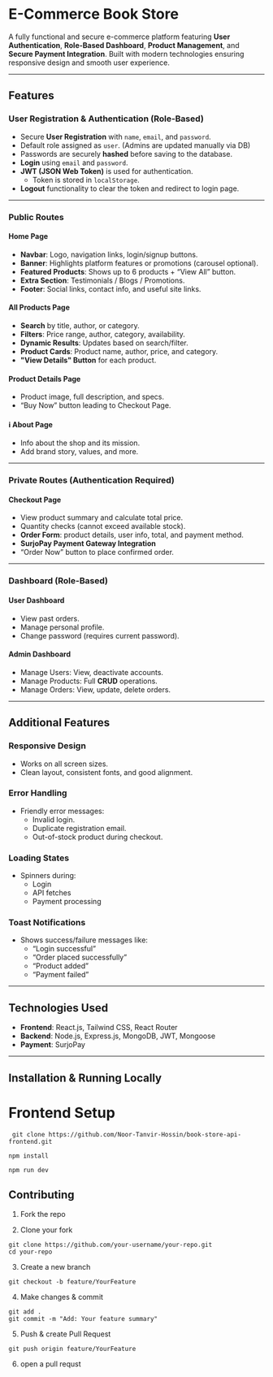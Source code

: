 # E-Commerce Book Store

A fully functional and secure e-commerce platform featuring **User Authentication**, **Role-Based Dashboard**, **Product Management**, and **Secure Payment Integration**. Built with modern technologies ensuring responsive design and smooth user experience.

---

## Features

### User Registration & Authentication (Role-Based)

- Secure **User Registration** with `name`, `email`, and `password`.
- Default role assigned as `user`. (Admins are updated manually via DB)
- Passwords are securely **hashed** before saving to the database.
- **Login** using `email` and `password`.
- **JWT (JSON Web Token)** is used for authentication.
  - Token is stored in `localStorage`.
- **Logout** functionality to clear the token and redirect to login page.

---

### Public Routes

#### Home Page

- **Navbar**: Logo, navigation links, login/signup buttons.
- **Banner**: Highlights platform features or promotions (carousel optional).
- **Featured Products**: Shows up to 6 products + “View All” button.
- **Extra Section**: Testimonials / Blogs / Promotions.
- **Footer**: Social links, contact info, and useful site links.

#### All Products Page

- **Search** by title, author, or category.
- **Filters**: Price range, author, category, availability.
- **Dynamic Results**: Updates based on search/filter.
- **Product Cards**: Product name, author, price, and category.
- **"View Details" Button** for each product.

#### Product Details Page

- Product image, full description, and specs.
- “Buy Now” button leading to Checkout Page.

#### ℹ️ About Page

- Info about the shop and its mission.
- Add brand story, values, and more.

---

### Private Routes (Authentication Required)

#### Checkout Page

- View product summary and calculate total price.
- Quantity checks (cannot exceed available stock).
- **Order Form**: product details, user info, total, and payment method.
- **SurjoPay Payment Gateway Integration**
- “Order Now” button to place confirmed order.

---

### Dashboard (Role-Based)

#### User Dashboard

- View past orders.
- Manage personal profile.
- Change password (requires current password).

#### Admin Dashboard

- Manage Users: View, deactivate accounts.
- Manage Products: Full **CRUD** operations.
- Manage Orders: View, update, delete orders.

---

## Additional Features

### Responsive Design

- Works on all screen sizes.
- Clean layout, consistent fonts, and good alignment.

### Error Handling

- Friendly error messages:
  - Invalid login.
  - Duplicate registration email.
  - Out-of-stock product during checkout.

### Loading States

- Spinners during:
  - Login
  - API fetches
  - Payment processing

### Toast Notifications

- Shows success/failure messages like:
  - “Login successful”
  - “Order placed successfully”
  - “Product added”
  - “Payment failed”

---

## Technologies Used

- **Frontend**: React.js, Tailwind CSS, React Router
- **Backend**: Node.js, Express.js, MongoDB, JWT, Mongoose
- **Payment**: SurjoPay

---

## Installation & Running Locally

# Frontend Setup

```
 git clone https://github.com/Noor-Tanvir-Hossin/book-store-api-frontend.git

```

```
npm install
```

```
npm run dev
```

## Contributing

1. Fork the repo

2. Clone your fork

```
git clone https://github.com/your-username/your-repo.git
cd your-repo
```

3. Create a new branch

```
git checkout -b feature/YourFeature
```

4. Make changes & commit

```
git add .
git commit -m "Add: Your feature summary"
```

5. Push & create Pull Request

```
git push origin feature/YourFeature
```

6. open a pull requst
